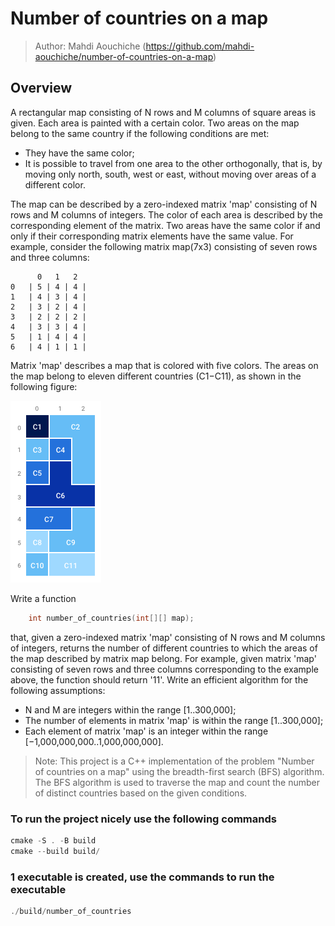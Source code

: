 # Number of countries on a map

> Author: Mahdi Aouchiche (<https://github.com/mahdi-aouchiche/number-of-countries-on-a-map>)

## Overview

A rectangular map consisting of N rows and M columns of square areas is given.
Each area is painted with a certain color.
Two areas on the map belong to the same country if the following conditions are met:

* They have the same color;
* It is possible to travel from one area to the other orthogonally, that is, by moving only north, south, west or east, without moving over areas of a different color.

The map can be described by a zero-indexed matrix 'map' consisting of N rows and M columns of integers.
The color of each area is described by the corresponding element of the matrix.
Two areas have the same color if and only if their corresponding matrix elements have the same value.
For example, consider the following matrix map(7x3) consisting of seven rows and three columns:

```matrix map
      0   1   2
0   | 5 | 4 | 4 |
1   | 4 | 3 | 4 |
2   | 3 | 2 | 4 |
3   | 2 | 2 | 2 |
4   | 3 | 3 | 4 |
5   | 1 | 4 | 4 |
6   | 4 | 1 | 1 |
```

Matrix 'map' describes a map that is colored with five colors.
The areas on the map belong to eleven different countries (C1−C11), as shown in the following figure:

![map](example_map.png)

Write a function

```c++
    int number_of_countries(int[][] map);
```

that, given a zero-indexed matrix 'map' consisting of N rows and M columns of integers, returns the number of different countries to which the areas of the map described by matrix map belong.
For example, given matrix 'map' consisting of seven rows and three columns corresponding to the example above, the function should return '11'.
Write an efficient algorithm for the following assumptions:

* N and M are integers within the range [1..300,000];
* The number of elements in matrix 'map' is within the range [1..300,000];
* Each element of matrix 'map' is an integer within the range [−1,000,000,000..1,000,000,000].

> Note: This project is a C++ implementation of the problem "Number of countries on a map" using the breadth-first search (BFS) algorithm. The BFS algorithm is used to traverse the map and count the number of distinct countries based on the given conditions.

### To run the project nicely use the following commands

```c++
cmake -S . -B build
cmake --build build/ 
```

### 1 executable is created, use the commands to run the executable

```c++
./build/number_of_countries
```
